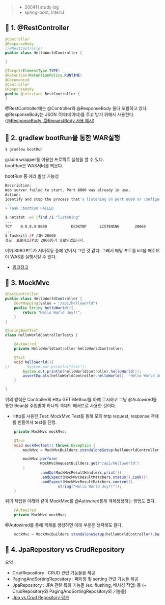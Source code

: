 > - 200411 study log
> - spring-boot, IntelliJ  

## 🔖 1. @RestController

```java
@Controller
@ResponseBody
//@RestController
public class HelloWorldController {

}
```
```java
@Target(ElementType.TYPE)
@Retention(RetentionPolicy.RUNTIME)
@Documented
@Controller
@ResponseBody
public @interface RestController {
}
```
@RestController에는 @Controller와 @ResponseBody 둘다 포함하고 있다.  
@ResponseBody는 JSON 객체(데이터)를 주고 받기 위해서 사용한다.  
([@ResponseBody, @RequestBody 사용 예시](https://webcoding.tistory.com/entry/Spring-%EC%8A%A4%ED%94%84%EB%A7%81-RequestBody-ResponseBody-%EC%82%AC%EC%9A%A9%ED%95%98%EA%B8%B0-1))


## 🔖 2. gradlew bootRun을 통한 WAR실행

```bash
$ gradlew bootRun
```
gradle wrapper를 이용한 프로젝트 실행을 할 수 있다.  
bootRun은 WAS서버를 띄운다.  

bootRun 중 에러 발생 가능성
```bash
Description:
Web server failed to start. Port 8080 was already in use.
Action:
Identify and stop the process that's listening on port 8080 or configure this application to listen on another port.
...
> Task :bootRun FAILED
```
```bash
$ netstat -ao |find /i "listening"
...
TCP    0.0.0.0:8080           DESKTOP      LISTENING       20660
...
$ Taskkill /F /IM 20660
성공: 프로세스(PID 20660)가 종료되었습니다.
```
이미 8080포트가 서버작동 중에 있어서 그런 것 같다. 그래서 해당 포트를 kill을 해주어야 WAS를 실행시킬 수 있다.
- [링크참고](https://soye0n.tistory.com/94)


## 🔖 3. MockMvc

```java
@RestController
public class HelloWorldController {
    @GetMapping(value = "/api/helloworld")
    public String helloWorld(){
        return "Hello World Joy!!";
    }
}
```
```java
@SpringBootTest
class HelloWorldControllerTests {

    @Autowired
    private HelloWorldController helloWorldController;

    @Test
    void helloWorld(){
//        System.out.println("test");
        System.out.println(helloWorldController.helloWorld());
        assertEquals(helloWorldController.helloWorld(), "Hello World Joy!!");
    }

}
```
위의 방식은 Controller의 Http GET Method를 아예 무시하고 그냥 @Autowired를 통한 Bean을 주입받아 하나의 객체의 메서드로 사용한 것이다.  
- Http를 사용한 Test: MockMvc Test를 통해 모의 http request, response 객체를 만들어서 test를 진행.

```java
    private MockMvc mockMvc;
    
    @Test
    void mockMvcTest() throws Exception {
        mockMvc = MockMvcBuilders.standaloneSetup(helloWorldController).build();

        mockMvc.perform(
                MockMvcRequestBuilders.get("/api/helloworld")
        )
                .andDo(MockMvcResultHandlers.print())
                .andExpect(MockMvcResultMatchers.status().isOk())
                .andExpect(MockMvcResultMatchers.content().
                        string("Hello World Joy!!"));
    }
```
위의 작업을 아래와 같이 MockMvc를 @Autowired통해 객체생성하는 방법도 있다.
```java
    @Autowired
    private MockMvc mockMvc;
```
@Autowired를 통해 객체를 생성하면 아래 부분은 생략해도 된다.
```java
    mockMvc = MockMvcBuilders.standaloneSetup(helloWorldController).build();
```

## 🔖 4. JpaRepository vs CrudRepository
요약
- CrudRepository : CRUD 관련 기능들을 제공
- PagingAndSortingRepository : 페이징 및 sorting 관련 기능들 제공
- JpaRepository : JPA 관련 특화 기능들 (ex. flushing, 배치성 작업) 등 (+ CrudRepository와 PagingAndSortingRepository의 기능들)
- [Jpa vs Crud Repository 링크](https://blog.naver.com/writer0713/221587319282)






